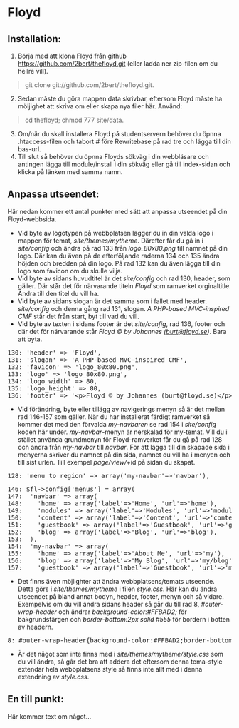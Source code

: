 Floyd
=====

Installation:
-----
1. Börja med att klona Floyd från github https://github.com/2bert/thefloyd.git (eller ladda ner zip-filen om du hellre vill).
> git clone git://github.com/2bert/thefloyd.git.

2. Sedan måste du göra mappen data skrivbar, eftersom Floyd måste ha möljighet att skriva om eller skapa nya filer här. Använd:
> cd thefloyd; chmod 777 site/data.

3. Om/när du skall installera Floyd på studentservern behöver du öpnna .htaccess-filen och tabort # före Rewritebase på rad tre och lägga till din bas-url.
4. Till slut så behöver du öpnna Floyds sökväg i din webbläsare och antingen lägga till module/install i din sökväg eller gå till index-sidan och klicka på länken med samma namn.

Anpassa utseendet:
-----

Här nedan kommer ett antal punkter med sätt att anpassa utseendet på din Floyd-webbsida.

+ Vid byte av logotypen på webbplatsen lägger du in din valda logo i mappen för temat, *site/themes/mytheme*. Därefter får du gå in i *site/config* och ändra på rad 133 från *logo_80x80.png* till namnet på din logo. Där kan du även på de efterföljande raderna 134 och 135 ändra höjden och bredden på din logo. På rad 132 kan du även lägga till din logo som favicon om du skulle vilja.
+ Vid byte av sidans huvudtitel är det *site/config* och rad 130, header, som gäller. Där står det för närvarande titeln *Floyd* som ramverket orginaltitle. Ändra till den titel du vill ha.   
+ Vid byte av sidans slogan är det samma som i fallet med header. *site/config* och denna gång rad 131, slogan. *A PHP-based MVC-inspired CMF* står det från start, byt till vad du vill.
+ Vid byte av texten i sidans footer är det *site/config*, rad 136, footer och där det för närvarande står *Floyd &copy; by Johannes (burt@floyd.se)*. Bara att byta.

<pre>
130: 'header' => 'Floyd',
131: 'slogan' => 'A PHP-based MVC-inspired CMF',
132: 'favicon' => 'logo_80x80.png',
133: 'logo' => 'logo_80x80.png',
134: 'logo_width' => 80,
135: 'logo_height' => 80,
136: 'footer' => '&lt;p&gt;Floyd &copy; by Johannes (burt@floyd.se)&lt;/p&gt;',
</pre>

+ Vid förändring, byte eller tillägg av navigerings menyn så är det mellan rad 146-157 som gäller. När du har installerat färdigt ramverket så kommer det med den förvalda *my-navbaren* se rad 154 i *site/config* koden här under. *my-navbar*-menyn är nerskalad för my-temat. Vill du i stället använda grundmenyn för Floyd-ramverket får du gå på rad 128 och ändra från *my-navbar* till *navbar*. För att lägga till din skapade sida i menyerna skriver du namnet på din sida, namnet du vill ha i menyen och till sist urlen. Till exempel *page/view/*+id på sidan du skapat.

<pre>
128: 'menu_to_region' => array('my-navbar'=>'navbar'),
</pre>
<pre>
146: $fl->config['menus'] = array(
147:  'navbar' => array(
148:    'home' => array('label'=>'Home', 'url'=>'home'),
149:    'modules' => array('label'=>'Modules', 'url'=>'module'),
150:    'content' => array('label'=>'Content', 'url'=>'content'),
151:    'guestbook' => array('label'=>'Guestbook', 'url'=>'guestbook'),
152:    'blog' => array('label'=>'Blog', 'url'=>'blog'),
153:  ),
154:  'my-navbar' => array(
155:    'home' => array('label'=>'About Me', 'url'=>'my'),
156:    'blog' => array('label'=>'My Blog', 'url'=>'my/blog'),
157:    'guestbook' => array('label'=>'Guestbook', 'url'=>'my/guestbook'),
</pre>

+ Det finns även möjlighter att ändra webbplatsens/temats utseende. Detta görs i *site/themes/mytheme* i filen *style.css*. Här kan du ändra utseendet på bland annat bodyn, header, footer, menyn och så vidare.
  Exempelvis om du vill ändra sidans header så går du till rad 8, *#outer-wrap-header* och ändrar *background-color:#FFBAD2;* för bakgrundsfärgen och *border-bottom:2px solid #555* för bordern i botten av headern.
  
<pre>
8: #outer-wrap-header{background-color:#FFBAD2;border-bottom:2px solid #555}
</pre>  

+ Är det något som inte finns med i *site/themes/mytheme/style.css* som du vill ändra, så går det bra att addera det eftersom denna tema-style extendar hela webbplatsens style så finns inte allt med i denna extendning av *style.css*.

En till punkt:
-----
Här kommer text om något...
